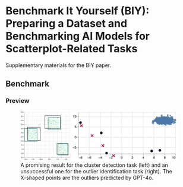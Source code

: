 # Benchmark It Yourself (BIY): Preparing a Dataset and Benchmarking AI Models for Scatterplot-Related Tasks

Supplementary materials for the BIY paper.

## Benchmark

### Preview

<figure>
  <img
    src="benchmark/results/all/examples.png"
    alt="Two scatterplots. The scatterplot on the left has three well-separated clusters, along with their respective target and predicted bounding boxes almost overlapping. The scatterplot on the right has a compact cluster in the upper-right corner and five outliers in the lower-left corner. Besides the outliers, four points predicted by GPT-4o are also shown, positioned away from the target outliers and forming a diagonal near the lower-left corner among themselves." />
  <figcaption>A promising result for the cluster detection task (left) and an unsuccessful one for the outlier identification task (right). The X-shaped points are the outliers predicted by GPT-4o.</figcaption>
</figure>
